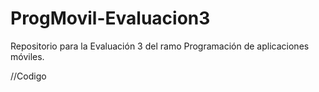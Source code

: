 # ProgMovil-Evaluacion3
Repositorio para la Evaluación 3 del ramo Programación de aplicaciones móviles.

//Codigo
